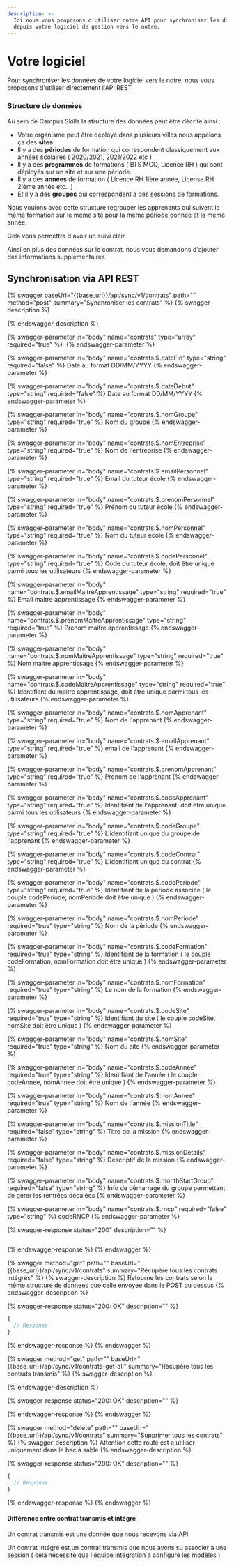 ```yaml
---
description: >-
  Ici nous vous proposons d'utiliser notre API pour synchroniser les données
  depuis votre logiciel de gestion vers le notre.
---
```


# Votre logiciel

Pour synchroniser les données de votre logiciel vers le notre, nous vous proposons d'utiliser directement l'API REST

### Structure de données

Au sein de Campus Skills la structure des données peut être décrite ainsi :

* Votre organisme peut être déployé dans plusieurs villes nous appelons ça des **sites**
* Il y a des **périodes** de formation qui correspondent classiquement aux années scolaires ( 2020/2021, 2021/2022 etc )
* Il y a des **programmes** de formations ( BTS MCO, Licence RH ) qui sont déployés sur un site et sur une période.
* Il y a des **années** de formation ( Licence RH 1ière année, License RH 2ième année etc.. )
* Et il y a des **groupes** qui correspondent à des sessions de formations.

Nous voulons avec cette structure regrouper les apprenants qui suivent la même formation sur le même site pour la même période donnée et la même année.

Cela vous permettra d'avoir un suivi clair.

Ainsi en plus des données sur le contrat, nous vous demandons d'ajouter des informations supplémentaires

## Synchronisation via API REST

{% swagger baseUrl="{{base_url}}/api/sync/v1/contrats" path="" method="post" summary="Synchroniser les contrats" %}
{% swagger-description %}

{% endswagger-description %}

{% swagger-parameter in="body" name="contrats" type="array" required="true" %}
​
{% endswagger-parameter %}

{% swagger-parameter in="body" name="contrats.$.dateFin" type="string" required="false" %}
Date au format DD/MM/YYYY
{% endswagger-parameter %}

{% swagger-parameter in="body" name="contrats.$.dateDebut" type="string" required="false" %}
Date au format DD/MM/YYYY
{% endswagger-parameter %}

{% swagger-parameter in="body" name="contrats.$.nomGroupe" type="string" required="true" %}
Nom du groupe
{% endswagger-parameter %}

{% swagger-parameter in="body" name="contrats.$.nomEntreprise" type="string" required="true" %}
Nom de l'entreprise
{% endswagger-parameter %}

{% swagger-parameter in="body" name="contrats.$.emailPersonnel" type="string" required="true" %}
Email du tuteur école
{% endswagger-parameter %}

{% swagger-parameter in="body" name="contrats.$.prenomPersonnel" type="string" required="true" %}
Prénom du tuteur école
{% endswagger-parameter %}

{% swagger-parameter in="body" name="contrats.$.nomPersonnel" type="string" required="true" %}
Nom du tuteur école
{% endswagger-parameter %}

{% swagger-parameter in="body" name="contrats.$.codePersonnel" type="string" required="true" %}
Code du tuteur école, doit être unique parmi tous les utilisateurs
{% endswagger-parameter %}

{% swagger-parameter in="body" name="contrats.$.emailMaitreApprentissage" type="string" required="true" %}
Email maitre apprentissage
{% endswagger-parameter %}

{% swagger-parameter in="body" name="contrats.$.prenomMaitreApprentissage" type="string" required="true" %}
Prenom maitre apprentissage
{% endswagger-parameter %}

{% swagger-parameter in="body" name="contrats.$.nomMaitreApprentissage" type="string" required="true" %}
Nom maitre apprentissage
{% endswagger-parameter %}

{% swagger-parameter in="body" name="contrats.$.codeMaitreApprentissage" type="string" required="true" %}
Identifiant du maitre apprentissage, doit être unique parmi tous les utilisateurs
{% endswagger-parameter %}

{% swagger-parameter in="body" name="contrats.$.nomApprenant" type="string" required="true" %}
Nom de l'apprenant
{% endswagger-parameter %}

{% swagger-parameter in="body" name="contrats.$.emailApprenant" type="string" required="true" %}
email de l'apprenant
{% endswagger-parameter %}

{% swagger-parameter in="body" name="contrats.$.prenomApprenant" type="string" required="true" %}
Prenom de l'apprenant
{% endswagger-parameter %}

{% swagger-parameter in="body" name="contrats.$.codeApprenant" type="string" required="true" %}
Identifiant de l'apprenant, doit être unique parmi tous les utilisateurs
{% endswagger-parameter %}

{% swagger-parameter in="body" name="contrats.$.codeGroupe" type="string" required="true" %}
L'identifiant unique du groupe de l'apprenant
{% endswagger-parameter %}

{% swagger-parameter in="body" name="contrats.$.codeContrat" type="string" required="true" %}
L'identifiant unique du contrat
{% endswagger-parameter %}

{% swagger-parameter in="body" name="contrats.$.codePeriode" type="string" required="true" %}
Identifiant de la période associée ( le couple codePeriode, nomPeriode doit être unique )
{% endswagger-parameter %}

{% swagger-parameter in="body" name="contrats.$.nomPeriode" required="true" type="string" %}
Nom de la période
{% endswagger-parameter %}

{% swagger-parameter in="body" name="contrats.$.codeFormation" required="true" type="string" %}
Identifiant de la formation ( le couple codeFormation, nomFormation doit être unique )
{% endswagger-parameter %}

{% swagger-parameter in="body" name="contrats.$.nomFormation" required="true" type="string" %}
Le nom de la formation
{% endswagger-parameter %}

{% swagger-parameter in="body" name="contrats.$.codeSite" required="true" type="string" %}
Identifiant du site ( le couple codeSite, nomSite doit être unique )
{% endswagger-parameter %}

{% swagger-parameter in="body" name="contrats.$.nomSite" required="true" type="string" %}
Nom du site
{% endswagger-parameter %}

{% swagger-parameter in="body" name="contrats.$.codeAnnee" required="true" type="string" %}
Identifiant de l'année ( le couple codeAnnee, nomAnnee doit être unique )
{% endswagger-parameter %}

{% swagger-parameter in="body" name="contrats.$.nomAnnee" required="true" type="string" %}
Nom de l'année
{% endswagger-parameter %}

{% swagger-parameter in="body" name="contrats.$.missionTitle" required="false" type="string" %}
Titre de la mission
{% endswagger-parameter %}

{% swagger-parameter in="body" name="contrats.$.missionDetails" required="false" type="string" %}
Descriptif de la mission
{% endswagger-parameter %}

{% swagger-parameter in="body" name="contrats.$.monthStartGroup" required="false" type="string" %}
Info de démarrage du groupe permettant de gérer les rentrées décalées
{% endswagger-parameter %}

{% swagger-parameter in="body" name="contrats.$.rncp" required="false" type="string" %}
codeRNCP
{% endswagger-parameter %}

{% swagger-response status="200" description="" %}
```
```
{% endswagger-response %}
{% endswagger %}

{% swagger method="get" path="" baseUrl="{{base_url}}/api/sync/v1/contrats" summary="Récupère tous les contrats intégrés" %}
{% swagger-description %}
Retourne les contrats selon la même structure de donnees que celle envoyee dans le POST au dessus
{% endswagger-description %}

{% swagger-response status="200: OK" description="" %}
```javascript
{
  // Response
}
```
{% endswagger-response %}
{% endswagger %}

{% swagger method="get" path="" baseUrl="{{base_url}}/api/sync/v1/contrats-get-all" summary="Récupère tous les contrats transmis" %}
{% swagger-description %}

{% endswagger-description %}

{% swagger-response status="200: OK" description="" %}

{% endswagger-response %}
{% endswagger %}

{% swagger method="delete" path="" baseUrl="{{base_url}}/api/sync/v1/contrats" summary="Supprimer tous les contrats" %}
{% swagger-description %}
Attention cette route est a utiliser uniquement dans le bac à sable
{% endswagger-description %}

{% swagger-response status="200: OK" description="" %}
```javascript
{
  // Response
}
```
{% endswagger-response %}
{% endswagger %}

#### Différence entre contrat transmis et intégré

Un contrat transmis est une donnée que nous recevons via API

Un contrat intégré est un contrat transmis que nous avons su associer à une session ( cela nécessite que l'équipe intégration a configuré les modèles )


